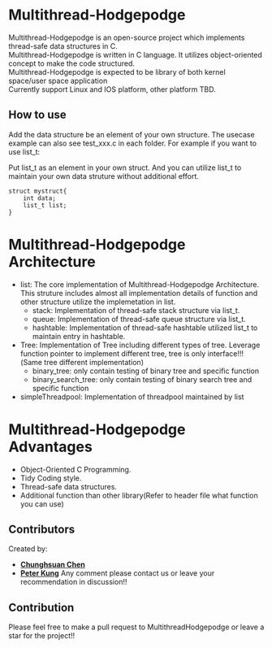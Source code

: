 # Multithread-Hodgepodge

Multithread-Hodgepodge is an open-source project which implements thread-safe data structures in C. \
Multithread-Hodgepodge is written in C language. It utilizes object-oriented concept to make the code structured. \
Multithread-Hodgepodge is expected to be library of both kernel space/user space application \
Currently support Linux and IOS platform, other platform TBD.


## How to use
Add the data structure be an element of your own structure.
The usecase example can also see test_xxx.c in each folder.
For example if you want to use list_t:

Put list_t as an element in your own struct. And you can utilize list_t to maintain your own data struture without additional effort.
```
struct mystruct{
    int data;
    list_t list;
}
```

# Multithread-Hodgepodge Architecture
- list: The core implementation of Multithread-Hodgepodge Architecture. This struture includes almost all implementation details of function and other structure utilize the implemetation in list.
    - stack: Implementation of thread-safe stack structure via list_t.
    - queue: Implementation of thread-safe queue structure via list_t.
    - hashtable: Implementation of thread-safe hashtable utilized list_t to maintain entry in hashtable. 
- Tree:  Implementation of Tree including different types of tree. Leverage function pointer to implement different tree, tree is only interface!!!(Same tree different implementation)
    - binary_tree: only contain testing of binary tree and specific function
    - binary_search_tree: only contain testing of binary search tree and specific function
- simpleThreadpool: Implementation of threadpool maintained by list

# Multithread-Hodgepodge Advantages
- Object-Oriented C Programming.
- Tidy Coding style.
- Thread-safe data structures.
- Additional function than other library(Refer to header file what function you can use)

## Contributors
Created by:

- [**Chunghsuan Chen**](https://github.com/ChungHsuanChen)
- [**Peter Kung**](https://github.com/Peter-Kung)
Any comment please contact us or leave your recommendation in discussion!!

## Contribution
Please feel free to make a pull request to MultithreadHodgepodge or leave a star for the project!!
